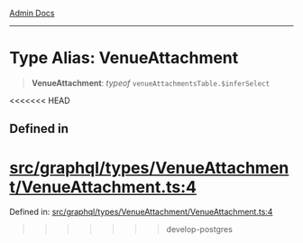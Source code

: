 [Admin Docs](/)

***

# Type Alias: VenueAttachment

> **VenueAttachment**: *typeof* `venueAttachmentsTable.$inferSelect`

<<<<<<< HEAD
## Defined in

[src/graphql/types/VenueAttachment/VenueAttachment.ts:4](https://github.com/NishantSinghhhhh/talawa-api/blob/ff0f1d6ae21d3428519b64e42fe3bfdff573cb6e/src/graphql/types/VenueAttachment/VenueAttachment.ts#L4)
=======
Defined in: [src/graphql/types/VenueAttachment/VenueAttachment.ts:4](https://github.com/PalisadoesFoundation/talawa-api/blob/37e2d6abe1cabaa02f97a3c6c418b81e8fcb5a13/src/graphql/types/VenueAttachment/VenueAttachment.ts#L4)
>>>>>>> develop-postgres
